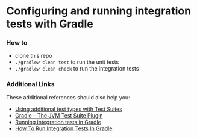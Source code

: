 # Configuring and running integration tests with Gradle

### How to
* clone this repo
* `./gradlew clean test` to run the unit tests
* `./gradlew clean check` to run the integration tests

### Additional Links
These additional references should also help you:

* [Using additional test types with Test Suites](https://docs.gradle.org/current/samples/sample_incubating_jvm_multi_project_with_additional_test_types.html)
* [Gradle – The JVM Test Suite Plugin](https://docs.gradle.org/current/userguide/jvm_test_suite_plugin.html#jvm_test_suite_plugin)
* [Running integration tests in Gradle](https://tomgregory.com/gradle-integration-tests/)
* [How To Run Integration Tests In Gradle](https://www.youtube.com/watch?v=_q5Rxgtn1vg)

